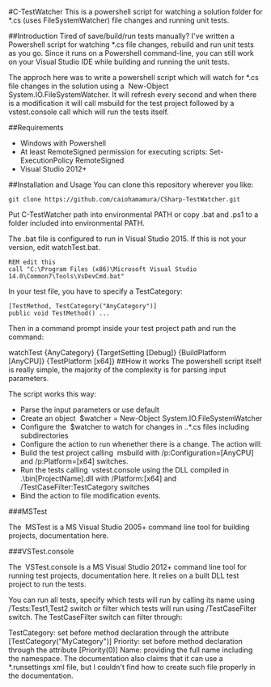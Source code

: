 #C-TestWatcher
This is a powershell script for watching a solution folder for *.cs (uses FileSystemWatcher) file changes and running unit tests.

##Introduction
Tired of save/build/run tests manually? I've written a Powershell script for watching *.cs file changes, rebuild and run unit tests as you go. Since it runs on a Powershell command-line, you can still work on your Visual Studio IDE while building and running the unit tests.

The approch here was to write a powershell script which will watch for *.cs file changes in the solution using a  New-Object System.IO.FileSystemWatcher. It will refresh every second and when there is a modification it will call msbuild for the test project followed by a vstest.console call which will run the tests itself.

##Requirements
 - Windows with Powershell
 - At least RemoteSigned permission for executing scripts: Set-ExecutionPolicy RemoteSigned
 - Visual Studio 2012+

##Installation and Usage
You can clone this repository wherever you like:

    git clone https://github.com/caiohamamura/CSharp-TestWatcher.git
Put C-TestWatcher path into environmental PATH or copy .bat and .ps1 to a folder included into environmental PATH.

The .bat file is configured to run in Visual Studio 2015. If this is not your version, edit watchTest.bat.

    REM edit this
    call "C:\Program Files (x86)\Microsoft Visual Studio 14.0\Common7\Tools\VsDevCmd.bat"
In your test file, you have to specify a TestCategory:

    [TestMethod, TestCategory("AnyCategory")]
    public void TestMethod() ...
Then in a command prompt inside your test project path and run the command:

watchTest {AnyCategory} {TargetSetting [Debug]} {BuildPlatform [AnyCPU]} {TestPlatform [x64]}
##How it works
The powershell script itself is really simple, the majority of the complexity is for parsing input parameters.

The script works this way:

- Parse the input parameters or use default
- Create an object  $watcher = New-Object System.IO.FileSystemWatcher
- Configure the  $watcher to watch for changes in ..\*.cs files including subdirectories
- Configure the action to run whenether there is a change. The action will:
 - Build the test project calling  msbuild with /p:Configuration=[AnyCPU] and /p:Platform=[x64] switches.
 - Run the tests calling  vstest.console using the DLL compiled in .\bin\[ProjectName].dll with /Platform:[x64] and /TestCaseFilter:TestCategory switches
- Bind the action to file modification events.

###MSTest

The  MSTest is a MS Visual Studio 2005+ command line tool for building projects, documentation here.

###VSTest.console

The  VSTest.console is a MS Visual Studio 2012+ command line tool for running test projects, documentation here. It relies on a built DLL test project to run the tests.

You can run all tests, specify which tests will run by calling its name using /Tests:Test1,Test2 switch or filter which tests will run using /TestCaseFilter switch. The TestCaseFilter switch can filter through:

TestCategory: set before method declaration through the attribute [TestCategory("MyCategory")]
Priority: set before method declaration through the attribute [Priority(0)]
Name: providing the full name including the namespace.
The documentation also claims that it can use a *.runsettings xml file, but I couldn't find how to create such file properly in the documentation.
